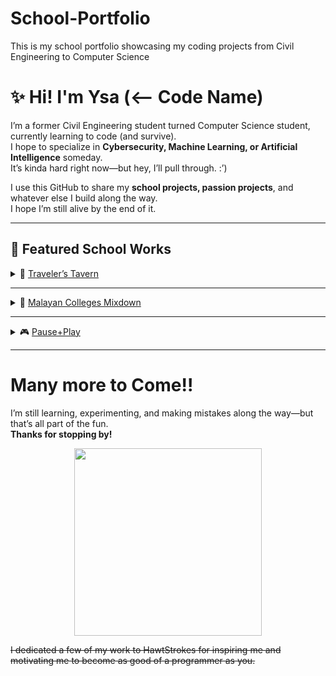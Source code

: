 # School-Portfolio
This is my school portfolio showcasing my coding projects from Civil Engineering to Computer Science

# ✨ Hi! I'm Ysa (<-- Code Name)

I’m a former Civil Engineering student turned Computer Science student, currently learning to code (and survive).  
I hope to specialize in **Cybersecurity, Machine Learning, or Artificial Intelligence** someday.  
It’s kinda hard right now—but hey, I’ll pull through. :’)

I use this GitHub to share my **school projects, passion projects**, and whatever else I build along the way.  
I hope I’m still alive by the end of it.

---

## 📌 Featured School Works

<details>
<summary> 🧾 <a href="https://github.com/YsaMee/TravelersTavern">Traveler’s Tavern</a></summary>

A Python-based, text-based mock kiosk for a self-ordering restaurant.  
Simulates the ordering process, order customization, and receipt generation, all through a command-line interface.  
Created as my *Computer Fundamental Programming 1 final project* back in my first year of Civil Engineering—where I first fell in love with coding.

> 🛠️ **Python · Text UI · Menu System · Receipt Generation**

</details>

---

<details>
<summary> 🎵 <a href="https://github.com/YsaMee/Malayan-Colleges-Mixdown">Malayan Colleges Mixdown</a></summary>

A rhythm game built in Python and pygame, inspired by DDR, Piano Tiles, and Guitar Hero.  
Players hit arrow keys in sync with a custom chiptune remix of the MMCM Hymn—a fun tribute to student life at Mapúa Malayan Colleges Mindanao. Another *Computer Fundamental Programming 2 final project* which I also did in my Civil Engineering days. lol.

> ✨ **Python · pygame · Game Development · Custom Music**

**Features:**
- Fast-paced, retro-inspired rhythm gameplay
- Custom MMCM Hymn remix in chiptune style
- Symbolic gameplay that mirrors the ups and downs of student life

</details>

---

<details>
<summary> 🎮 <a href="https://github.com/YsaMee/PausePlusPlay">Pause+Play</a></summary>

A user-centered wellness companion app for gamers.  
Helps players build healthier gaming habits through non-intrusive reminders, mood journaling, and gamified wellness features—without interrupting gameplay.  
Made as a **Human-Computer Interaction (HCI) research prototype**.

> 📱 **Prototype · UX/UI · Gamification · Wellness**

**Quick demo:**  
[View the interactive prototype →](https://app.visily.ai/projects/b460ad27-49ad-4221-9d37-78e79ae3a8f2/boards/1949215/presenter?play-mode=Prototype)

</details>

---

# Many more to Come!!

I’m still learning, experimenting, and making mistakes along the way—but that’s all part of the fun.  
**Thanks for stopping by!** 

<p align="center">
  <img src="https://media3.giphy.com/media/v1.Y2lkPTc5MGI3NjExbmlwdzM3YXV2cHYxcDMxc3JnZXc4bHNlZ2g3bGlqbG1wdWx6cTR6diZlcD12MV9pbnRlcm5hbF9naWZfYnlfaWQmY3Q9Zw/aNqEFrYVnsS52/giphy.gif" width="300">
</p>


~~I dedicated a few of my work to HawtStrokes for inspiring me and motivating me to become as good of a programmer as you.~~
